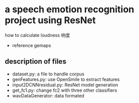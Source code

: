 # a speech emotion recognition project using ResNet
how to calculate loudness 响度

* reference gemaps

## description of files
* dataset.py: a file to handle corpus
* genFeatures.py: use OpenSmile to extract features
* input2DCNNresidual.py: ResNet model generation
* get_fc1.py: change fc2 with three other classifiers
* wavDataGenerator: data formated


